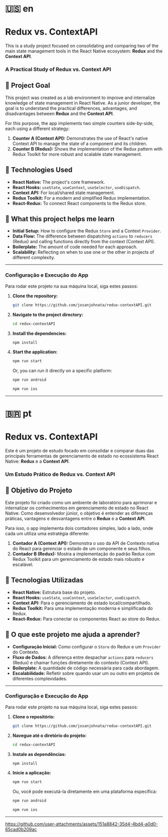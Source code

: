 # 🇺🇸 en
# Redux vs. ContextAPI
This is a study project focused on consolidating and comparing two of the main state management tools in the React Native ecosystem: **Redux** and the **Context API**.

### A Practical Study of Redux vs. Context API

## 🎯 Project Goal

This project was created as a lab environment to improve and internalize knowledge of state management in React Native. As a junior developer, the goal is to understand the practical differences, advantages, and disadvantages between **Redux** and the **Context API**.

For this purpose, the app implements two simple counters side-by-side, each using a different strategy:

1.  **Counter A (Context API):** Demonstrates the use of React's native Context API to manage the state of a component and its children.
2.  **Counter B (Redux):** Shows the implementation of the Redux pattern with Redux Toolkit for more robust and scalable state management.

## 🚀 Technologies Used

* **React Native:** The project's core framework.
* **React Hooks:** `useState`, `useContext`, `useSelector`, `useDispatch`.
* **Context API:** For local/shared state management.
* **Redux Toolkit:** For a modern and simplified Redux implementation.
* **React-Redux:** To connect React components to the Redux store.

## 📖 What this project helps me learn

* **Initial Setup:** How to configure the Redux `Store` and a Context `Provider`.
* **Data Flow:** The difference between dispatching `actions` to `reducers` (Redux) and calling functions directly from the context (Context API).
* **Boilerplate:** The amount of code needed for each approach.
* **Scalability:** Reflecting on when to use one or the other in projects of different complexity.

-----

### Configuração e Execução do App

Para rodar este projeto na sua máquina local, siga estes passos:

1.  **Clone the repository:**
    ```bash
    git clone https://github.com/josanjohnata/redux-contextAPI.git
    ```
2.  **Navigate to the project directory:**
    ```bash
    cd redux-contextAPI
    ```
3.  **Install the dependencies:**
    ```bash
    npm install
    ```
4.  **Start the application:**
    ```bash
    npm run start
    ```
    Or, you can run it directly on a specific platform:
    ```bash
    npm run android
    ```
    ```bash
    npm run ios
    ```
    
---

# 🇧🇷 pt
# Redux vs. ContextAPI
Este é um projeto de estudo focado em consolidar e comparar duas das principais ferramentas de gerenciamento de estado no ecossistema React Native: **Redux** e a **Context API**.

### Um Estudo Prático de Redux vs. Context API

## 🎯 Objetivo do Projeto

Este projeto foi criado como um ambiente de laboratório para aprimorar e internalizar os conhecimentos em gerenciamento de estado no React Native. Como desenvolvedor júnior, o objetivo é entender as diferenças práticas, vantagens e desvantagens entre o **Redux** e a **Context API**.

Para isso, o app implementa dois contadores simples, lado a lado, onde cada um utiliza uma estratégia diferente:

1.  **Contador A (Context API):** Demonstra o uso da API de Contexto nativa do React para gerenciar o estado de um componente e seus filhos.
2.  **Contador B (Redux):** Mostra a implementação do padrão Redux com Redux Toolkit para um gerenciamento de estado mais robusto e escalável.

## 🚀 Tecnologias Utilizadas

* **React Native:** Estrutura base do projeto.
* **React Hooks:** `useState`, `useContext`, `useSelector`, `useDispatch`.
* **Context API:** Para o gerenciamento de estado local/compartilhado.
* **Redux Toolkit:** Para uma implementação moderna e simplificada do Redux.
* **React-Redux:** Para conectar os componentes React ao store do Redux.

## 📖 O que este projeto me ajuda a aprender?

* **Configuração Inicial:** Como configurar o `Store` do Redux e um `Provider` do Contexto.
* **Fluxo de Dados:** A diferença entre despachar `actions` para `reducers` (Redux) e chamar funções diretamente do contexto (Context API).
* **Boilerplate:** A quantidade de código necessária para cada abordagem.
* **Escalabilidade:** Refletir sobre quando usar um ou outro em projetos de diferentes complexidades.

-----

### Configuração e Execução do App

Para rodar este projeto na sua máquina local, siga estes passos:

1.  **Clone o repositório:**
    ```bash
    git clone https://github.com/josanjohnata/redux-contextAPI.git
    ```
2.  **Navegue até o diretório do projeto:**
    ```bash
    cd redux-contextAPI
    ```
3.  **Instale as dependências:**
    ```bash
    npm install
    ```
4.  **Inicie a aplicação:**
    ```bash
    npm run start
    ```
    Ou, você pode executá-la diretamente em uma plataforma específica:
    ```bash
    npm run android
    ```
    ```bash
    npm run ios
    ```
-----

https://github.com/user-attachments/assets/151a8842-35d4-4bd4-a0d0-65cad0b209ac

